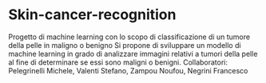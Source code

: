 # Skin-cancer-recognition
Progetto di  machine learning con lo scopo di classificazione di un tumore della pelle in maligno o benigno
Si propone di sviluppare un modello di machine learning in grado di analizzare immagini relativi a tumori della pelle al fine di determinare se essi sono maligni o benigni.
Collaboratori:
Pelegrinelli Michele,
Valenti Stefano,
Zampou Noufou,
Negrini Francesco
